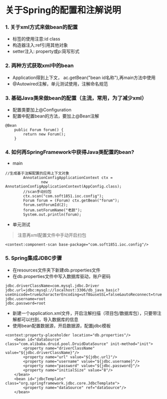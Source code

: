 # 关于Spring的配置和注解说明
### 1. 关于xml方式来做bean的配置
- <bean>标签的使用注意:id class
- 构造器注入:ref引用其他对象
- setter注入: property或p:简写形式
### 2. 两种方式获取xml中的bean
- Application得到上下文， ac.getBean("bean id名称"),再main方法中使用
- @Autowired注解，单元测试使用，注解命名规范
### 3. 基础Java类来做bean的配置（主流，常用，为了减少xml）
- 配置类要加上@Configuration
- 配置中配置bean的方法，要加上@Bean注解
```$xslt
@Bean
    public Forum forum() {
        return new Forum();
    }
```
### 4. 如何再SpringFramework中获得Java类配置的bean?
- main 
```$xslt
//生成基于注解配置的应用上下文对象
        AnnotationConfigApplicationContext ctx =
                new AnnotationConfigApplicationContext(AppConfig.class);
        //scan手动扫包
        ctx.scan("com.soft1851.ioc.config");
        Forum forum = (Forum) ctx.getBean("forum");
        forum.setForumId(2);
        forum.setForumName("老颜");
        System.out.println(forum);
```
- 单元测试
> 注意再xml配置文件中手动开启扫包
```$xslt
<context:component-scan base-package="com.soft1851.ioc.config"/>
```
### 5. Spring集成JDBC步骤
- 在resources文件夹下新建db.properties文件
- 在db.properties文件中写入数据库驱动，账户密码
```$xslt
jdbc.driverClassName=com.mysql.jdbc.Driver
jdbc.url=jdbc:mysql://localhost:3306/db_java_basic?useUnicode=true&characterEncoding=utf8&useSSL=false&autoReconnect=true
jdbc.username=root
jdbc.password=root
```
- 新建一个application.xml文件，开启注解扫描（项目包/数据库包），只要带注解都可以扫到，导入数据库的信息
- 使用bean配置数据源，开启数据源，配置jdbc模板
```$xslt
<context:property-placeholder location="db.properties"/>
    <bean id="dataSource" class="com.alibaba.druid.pool.DruidDataSource" init-method="init">
        <property name="driverClassName" value="${jdbc.driverClassName}"/>
        <property name="url" value="${jdbc.url}"/>
        <property name="username" value="${jdbc.username}"/>
        <property name="password" value="${jdbc.password}"/>
        <property name="initialSize" value="8"/>
    </bean>
    <bean id="jdbcTemplate" class="org.springframework.jdbc.core.JdbcTemplate">
        <property name="dataSource" ref="dataSource"/>
    </bean>
```